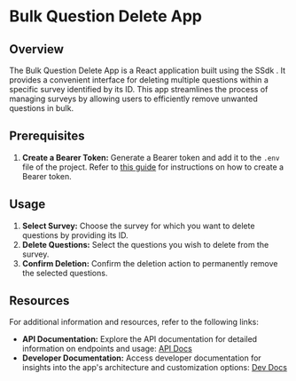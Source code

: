 # Bulk Question Delete App

## Overview

The Bulk Question Delete App is a React application built using the SSdk . It provides a convenient interface for deleting multiple questions within a specific survey identified by its ID. This app streamlines the process of managing surveys by allowing users to efficiently remove unwanted questions in bulk.

## Prerequisites


1. **Create a Bearer Token:** Generate a Bearer token and add it to the `.env` file of the project. Refer to [this guide](https://developers.surveysparrow.com/rest-apis#authentication) for instructions on how to create a Bearer token.

## Usage


1. **Select Survey:** Choose the survey for which you want to delete questions by providing its ID.
2. **Delete Questions:** Select the questions you wish to delete from the survey.
3. **Confirm Deletion:** Confirm the deletion action to permanently remove the selected questions.

## Resources

For additional information and resources, refer to the following links:

- **API Documentation:** Explore the API documentation for detailed information on endpoints and usage: [API Docs](https://developers.surveysparrow.com/rest-apis)
- **Developer Documentation:** Access developer documentation for insights into the app's architecture and customization options: [Dev Docs](https://sdk.surveysparrow.dev/)

